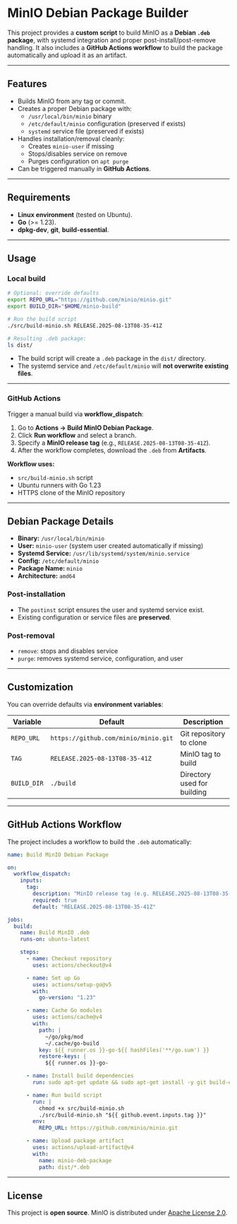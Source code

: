 # MinIO Debian Package Builder

This project provides a **custom script** to build MinIO as a **Debian `.deb` package**, with systemd integration and proper post-install/post-remove handling. It also includes a **GitHub Actions workflow** to build the package automatically and upload it as an artifact.

---

## Features

- Builds MinIO from any tag or commit.  
- Creates a proper Debian package with:
  - `/usr/local/bin/minio` binary
  - `/etc/default/minio` configuration (preserved if exists)
  - `systemd` service file (preserved if exists)  
- Handles installation/removal cleanly:
  - Creates `minio-user` if missing
  - Stops/disables service on remove
  - Purges configuration on `apt purge`
- Can be triggered manually in **GitHub Actions**.

---

## Requirements

- **Linux environment** (tested on Ubuntu).  
- **Go** (>= 1.23).  
- **dpkg-dev**, **git**, **build-essential**.

---

## Usage

### Local build

```bash
# Optional: override defaults
export REPO_URL="https://github.com/minio/minio.git"
export BUILD_DIR="$HOME/minio-build"

# Run the build script
./src/build-minio.sh RELEASE.2025-08-13T08-35-41Z

# Resulting .deb package:
ls dist/
```

- The build script will create a `.deb` package in the `dist/` directory.  
- The systemd service and `/etc/default/minio` will **not overwrite existing files**.  

---

### GitHub Actions

Trigger a manual build via **workflow_dispatch**:

1. Go to **Actions → Build MinIO Debian Package**.  
2. Click **Run workflow** and select a branch.  
3. Specify a **MinIO release tag** (e.g., `RELEASE.2025-08-13T08-35-41Z`).  
4. After the workflow completes, download the `.deb` from **Artifacts**.

**Workflow uses:**

- `src/build-minio.sh` script  
- Ubuntu runners with Go 1.23  
- HTTPS clone of the MinIO repository  

---

## Debian Package Details

- **Binary:** `/usr/local/bin/minio`  
- **User:** `minio-user` (system user created automatically if missing)  
- **Systemd Service:** `/usr/lib/systemd/system/minio.service`  
- **Config:** `/etc/default/minio`  
- **Package Name:** `minio`  
- **Architecture:** `amd64`  

### Post-installation

- The `postinst` script ensures the user and systemd service exist.  
- Existing configuration or service files are **preserved**.

### Post-removal

- `remove`: stops and disables service  
- `purge`: removes systemd service, configuration, and user

---

## Customization

You can override defaults via **environment variables**:

| Variable   | Default                                | Description                  |
|-----------|----------------------------------------|------------------------------|
| `REPO_URL` | `https://github.com/minio/minio.git`  | Git repository to clone      |
| `TAG`      | `RELEASE.2025-08-13T08-35-41Z`       | MinIO tag to build           |
| `BUILD_DIR`| `./build`                             | Directory used for building  |

---

## GitHub Actions Workflow

The project includes a workflow to build the `.deb` automatically:

```yaml
name: Build MinIO Debian Package

on:
  workflow_dispatch:
    inputs:
      tag:
        description: "MinIO release tag (e.g. RELEASE.2025-08-13T08-35-41Z)"
        required: true
        default: "RELEASE.2025-08-13T08-35-41Z"

jobs:
  build:
    name: Build MinIO .deb
    runs-on: ubuntu-latest

    steps:
      - name: Checkout repository
        uses: actions/checkout@v4

      - name: Set up Go
        uses: actions/setup-go@v5
        with:
          go-version: "1.23"

      - name: Cache Go modules
        uses: actions/cache@v4
        with:
          path: |
            ~/go/pkg/mod
            ~/.cache/go-build
          key: ${{ runner.os }}-go-${{ hashFiles('**/go.sum') }}
          restore-keys: |
            ${{ runner.os }}-go-

      - name: Install build dependencies
        run: sudo apt-get update && sudo apt-get install -y git build-essential dpkg-dev

      - name: Run build script
        run: |
          chmod +x src/build-minio.sh
          ./src/build-minio.sh "${{ github.event.inputs.tag }}"
        env:
          REPO_URL: https://github.com/minio/minio.git

      - name: Upload package artifact
        uses: actions/upload-artifact@v4
        with:
          name: minio-deb-package
          path: dist/*.deb
```

---

## License

This project is **open source**. MinIO is distributed under [Apache License 2.0](https://github.com/minio/minio/blob/master/LICENSE).

